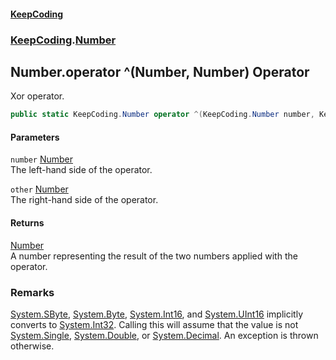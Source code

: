 #### [KeepCoding](index.md 'index')
### [KeepCoding](KeepCoding.md 'KeepCoding').[Number](Number.md 'KeepCoding.Number')
## Number.operator ^(Number, Number) Operator
Xor operator.  
```csharp
public static KeepCoding.Number operator ^(KeepCoding.Number number, KeepCoding.Number other);
```
#### Parameters
<a name='KeepCoding.Number.op_ExclusiveOr(KeepCoding.Number.KeepCoding.Number).number'></a>
`number` [Number](Number.md 'KeepCoding.Number')  
The left-hand side of the operator.
  
<a name='KeepCoding.Number.op_ExclusiveOr(KeepCoding.Number.KeepCoding.Number).other'></a>
`other` [Number](Number.md 'KeepCoding.Number')  
The right-hand side of the operator.
  
#### Returns
[Number](Number.md 'KeepCoding.Number')  
A number representing the result of the two numbers applied with the operator.
### Remarks
[System.SByte](https://docs.microsoft.com/en-us/dotnet/api/System.SByte 'System.SByte'), [System.Byte](https://docs.microsoft.com/en-us/dotnet/api/System.Byte 'System.Byte'), [System.Int16](https://docs.microsoft.com/en-us/dotnet/api/System.Int16 'System.Int16'), and [System.UInt16](https://docs.microsoft.com/en-us/dotnet/api/System.UInt16 'System.UInt16') implicitly converts to [System.Int32](https://docs.microsoft.com/en-us/dotnet/api/System.Int32 'System.Int32'). Calling this will assume that the value is not [System.Single](https://docs.microsoft.com/en-us/dotnet/api/System.Single 'System.Single'), [System.Double](https://docs.microsoft.com/en-us/dotnet/api/System.Double 'System.Double'), or [System.Decimal](https://docs.microsoft.com/en-us/dotnet/api/System.Decimal 'System.Decimal'). An exception is thrown otherwise.  
            
